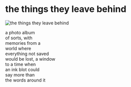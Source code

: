 # the things they leave behind
![the things they leave behind](images/the%20things%20they%20leave%20behind.jpeg)

a photo album<br/>
of sorts, with<br/> 
memories from a<br/> 
world where<br/>
everything not saved<br/>
would be lost, a window<br/>
to a time when<br/>
an ink blot could<br/>
say more than<br/>
the words around it

